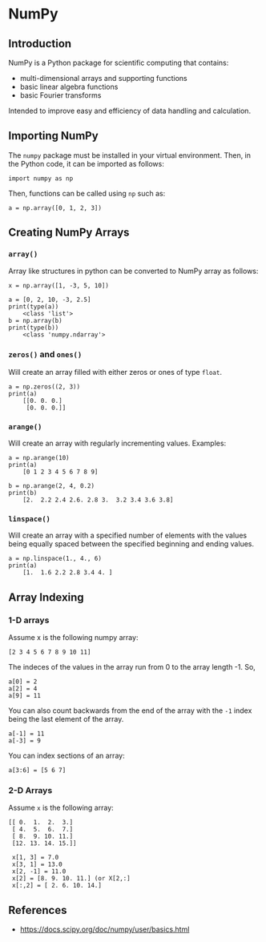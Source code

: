 # NumPy
## Introduction
NumPy is a Python package for scientific computing that contains:
* multi-dimensional arrays and supporting functions
* basic linear algebra functions
* basic Fourier transforms

Intended to improve easy and efficiency of data handling and calculation.

## Importing NumPy
The `numpy` package must be installed in your virtual environment.  Then, in
the Python code, it can be imported as follows: 
```
import numpy as np
```
Then, functions can be called using `np` such as:
```
a = np.array([0, 1, 2, 3])
```

## Creating NumPy Arrays
### `array()`
Array like structures in python can be converted to NumPy array as follows:
```
x = np.array([1, -3, 5, 10])

a = [0, 2, 10, -3, 2.5]
print(type(a))
    <class 'list'>
b = np.array(b)
print(type(b))
    <class 'numpy.ndarray'>
```
### `zeros()` and `ones()`
Will create an array filled with either zeros or ones of  type `float`.
```
a = np.zeros((2, 3))
print(a)
    [[0. 0. 0.]
     [0. 0. 0.]]
```

### `arange()`
Will create an array with regularly incrementing values.  Examples:
```
a = np.arange(10)
print(a)
    [0 1 2 3 4 5 6 7 8 9]

b = np.arange(2, 4, 0.2)
print(b)
    [2.  2.2 2.4 2.6. 2.8 3.  3.2 3.4 3.6 3.8]
```
### `linspace()`
Will create an array with a specified number of elements with the values
being equally spaced between the specified beginning and ending values.
```
a = np.linspace(1., 4., 6)
print(a)
    [1.  1.6 2.2 2.8 3.4 4. ]
```

## Array Indexing
### 1-D arrays
Assume x is the following numpy array:
```
[2 3 4 5 6 7 8 9 10 11]
```
The indeces of the values in the array run from 0 to the array length -1.  So,
```
a[0] = 2
a[2] = 4
a[9] = 11
``` 
You can also count backwards from the end of the array with the `-1` index
being the last element of the array.
```
a[-1] = 11
a[-3] = 9
```
You can index sections of an array:
```
a[3:6] = [5 6 7]
```

### 2-D Arrays
Assume `x` is the following array:
```
[[ 0.  1.  2.  3.]
 [ 4.  5.  6.  7.]
 [ 8.  9. 10. 11.]
 [12. 13. 14. 15.]]
 
 x[1, 3] = 7.0
 x[3, 1] = 13.0
 x[2, -1] = 11.0
 x[2] = [8. 9. 10. 11.] (or X[2,:]
 x[:,2] = [ 2. 6. 10. 14.]
 ```
 
 ## References
 * https://docs.scipy.org/doc/numpy/user/basics.html